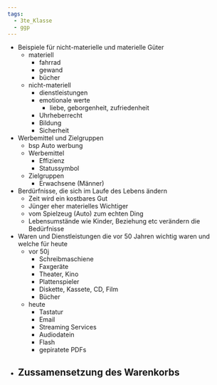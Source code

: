 ```yaml
---
tags:
  - 3te_Klasse
  - ggp
---
```

- Beispiele für nicht-materielle und materielle Güter
	- materiell 
		- fahrrad
		- gewand
		- bücher
	- nicht-materiell
		- dienstleistungen
		- emotionale werte
			- liebe, geborgenheit, zufriedenheit
		- Uhrheberrecht
		- Bildung
		- Sicherheit
- Werbemittel und Zielgruppen
	- bsp Auto werbung
	- Werbemittel
		- Effizienz
		- Statussymbol
	- Zielgruppen
		- Erwachsene (Männer)
- Berdürfnisse, die sich im Laufe des Lebens ändern 
	- Zeit wird ein kostbares Gut
	- Jünger eher materielles Wichtiger
	- vom Spielzeug (Auto) zum echten Ding
	- Lebensumstände wie Kinder, Beziehung etc verändern die Bedürfnisse
- Waren und Dienstleistungen die vor 50 Jahren wichtig waren und welche für heute
	- vor 50j
		- Schreibmaschiene
		- Faxgeräte
		- Theater, Kino
		- Plattenspieler
		- Diskette, Kassete, CD, Film
		- Bücher
	- heute
		- Tastatur
		- Email
		- Streaming Services
		- Audiodatein
		- Flash
		- gepiratete PDFs
- Zussamensetzung des Warenkorbs
	- 